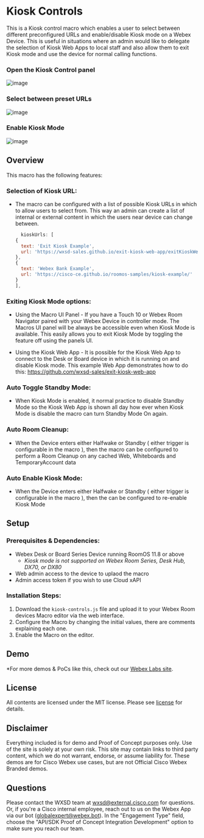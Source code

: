 # Kiosk Controls
This is a Kiosk control macro which enables a user to select between different preconfigured URLs and enable/disable Kiosk mode on a Webex Device. This is useful in situations where an admin would like to delegate the selection of Kiosk Web Apps to local staff and also allow them to exit Kiosk mode and use the device for normal calling functions.

### Open the Kiosk Control panel
![image](https://user-images.githubusercontent.com/21026209/165599603-615b9053-adff-4a81-850d-d63ec538ff06.png)

### Select between preset URLs
![image](https://user-images.githubusercontent.com/21026209/165597255-d26ab4a3-a72a-4a5f-bea6-c2bf28d701bc.png)

### Enable Kiosk Mode
![image](https://user-images.githubusercontent.com/21026209/165599494-3d00b9d5-987e-4173-8052-bbb4d03557ec.png)

## Overview

This macro has the following features:

### Selection of Kiosk URL:

* The macro can be configured with a list of possible Kiosk URLs in which to allow users to select from. This way an admin can create a list of internal or external content in which the users near device can change between.
    ```javascript
      kioskUrls: [
    {
      text: 'Exit Kiosk Example',
      url: 'https://wxsd-sales.github.io/exit-kiosk-web-app/exitKioskWebapp.html?username=kioskwebapp&password=examplePassword'
    },
    {
      text: 'Webex Bank Example',
      url: 'https://cisco-ce.github.io/roomos-samples/kiosk-example/'
    }
  ],
    ```

### Exiting Kiosk Mode options:

* Using the Macro UI Panel - If you have a Touch 10 or Webex Room Navigator paired with your Webex Device in controller mode. The Macros UI panel will be always be accessible even when Kiosk Mode is available. This easily allows you to exit Kiosk Mode by toggling the feature off using the panels UI.

* Using the Kiosk Web App - It is possible for the Kiosk Web App to connect to the Desk or Board device in which it is running on and disable Kiosk mode. This example Web App demonstrates how to do this:
      https://github.com/wxsd-sales/exit-kiosk-web-app

### Auto Toggle Standby Mode:

* When Kiosk Mode is enabled, it normal practice to disable Standby Mode so the Kiosk Web App is shown all day how ever when Kiosk Mode is disable the macro can turn Standby Mode On again.

### Auto Room Cleanup:

* When the Device enters either Halfwake or Standby ( either trigger is configurable in the macro ), then the macro can be configured to perform a Room Cleanup on any cached Web, Whiteboards and TemporaryAccount data 

### Auto Enable Kiosk Mode:

* When the Device enters either Halfwake or Standby ( either trigger is configurable in the macro ), then the can be configured to re-enable Kiosk Mode


## Setup

### Prerequisites & Dependencies: 

- Webex Desk or Board Series Device running RoomOS 11.8 or above
    - *Kiosk mode is not supported on Webex Room Series, Desk Hub, DX70, or DX80*
- Web admin access to the device to uplaod the macro
- Admin access token if you wish to use Cloud xAPI


### Installation Steps:
1. Download the ``kiosk-controls.js`` file and upload it to your Webex Room devices Macro editor via the web interface.
2. Configure the Macro by changing the initial values, there are comments explaining each one.
3. Enable the Macro on the editor.
  

## Demo

*For more demos & PoCs like this, check out our [Webex Labs site](https://collabtoolbox.cisco.com/webex-labs).


## License

All contents are licensed under the MIT license. Please see [license](LICENSE) for details.


## Disclaimer

Everything included is for demo and Proof of Concept purposes only. Use of the site is solely at your own risk. This site may contain links to third party content, which we do not warrant, endorse, or assume liability for. These demos are for Cisco Webex use cases, but are not Official Cisco Webex Branded demos.


## Questions
Please contact the WXSD team at [wxsd@external.cisco.com](mailto:wxsd@external.cisco.com?subject=kiosk-controls) for questions. Or, if you're a Cisco internal employee, reach out to us on the Webex App via our bot (globalexpert@webex.bot). In the "Engagement Type" field, choose the "API/SDK Proof of Concept Integration Development" option to make sure you reach our team. 
